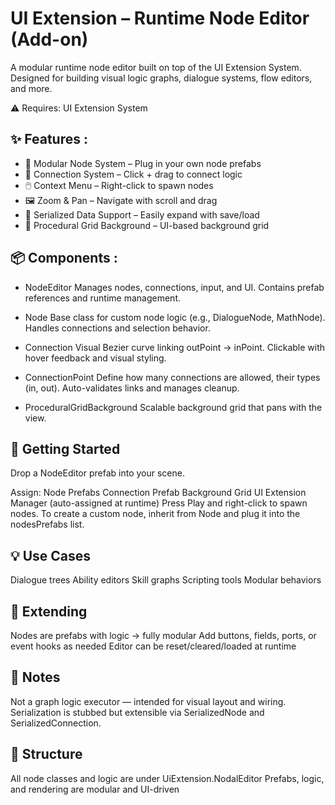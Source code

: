 # UI Extension – Runtime Node Editor (Add-on)
A modular runtime node editor built on top of the UI Extension System. Designed for building visual logic graphs, dialogue systems, flow editors, and more.

⚠️ Requires: UI Extension System

## ✨ Features : 
- 🧱 Modular Node System – Plug in your own node prefabs
- 🔌 Connection System – Click + drag to connect logic
- 🖱️ Context Menu – Right-click to spawn nodes
- 🖼️ Zoom & Pan – Navigate with scroll and drag
- 🧩 Serialized Data Support – Easily expand with save/load
- 🎨 Procedural Grid Background – UI-based background grid

## 📦 Components :
- NodeEditor
Manages nodes, connections, input, and UI.
Contains prefab references and runtime management.

- Node
Base class for custom node logic (e.g., DialogueNode, MathNode).
Handles connections and selection behavior.

- Connection
Visual Bezier curve linking outPoint → inPoint.
Clickable with hover feedback and visual styling.

- ConnectionPoint
Define how many connections are allowed, their types (in, out).
Auto-validates links and manages cleanup.

- ProceduralGridBackground
Scalable background grid that pans with the view.

## 🚀 Getting Started
Drop a NodeEditor prefab into your scene.

Assign:
Node Prefabs
Connection Prefab
Background Grid
UI Extension Manager (auto-assigned at runtime)
Press Play and right-click to spawn nodes.
To create a custom node, inherit from Node and plug it into the nodesPrefabs list.

## 💡 Use Cases
Dialogue trees
Ability editors
Skill graphs
Scripting tools
Modular behaviors

## 🧩 Extending
Nodes are prefabs with logic → fully modular
Add buttons, fields, ports, or event hooks as needed
Editor can be reset/cleared/loaded at runtime

## 📝 Notes
Not a graph logic executor — intended for visual layout and wiring.
Serialization is stubbed but extensible via SerializedNode and SerializedConnection.

## 📂 Structure
All node classes and logic are under UiExtension.NodalEditor
Prefabs, logic, and rendering are modular and UI-driven
